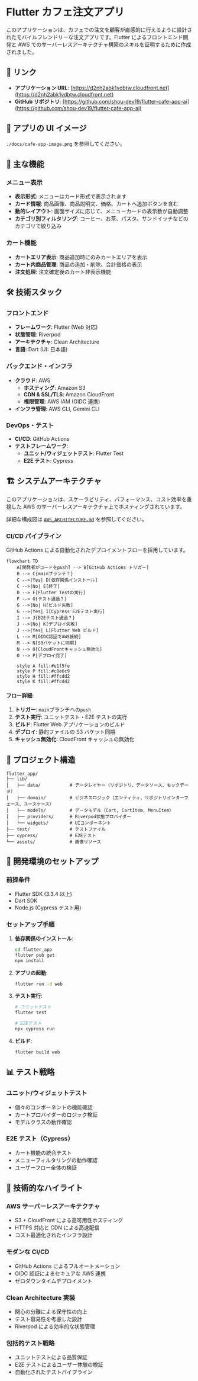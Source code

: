 # Flutter カフェ注文アプリ

このアプリケーションは、カフェでの注文を顧客が直感的に行えるように設計されたモバイルフレンドリーな注文アプリです。Flutter によるフロントエンド開発と AWS でのサーバーレスアーキテクチャ構築のスキルを証明するために作成されました。

## 🔗 リンク

- **アプリケーション URL**: [https://d2nh2abk1vdbtw.cloudfront.net](https://d2nh2abk1vdbtw.cloudfront.net)
- **GitHub リポジトリ**: [https://github.com/shou-dev19/flutter-cafe-app-ai](https://github.com/shou-dev19/flutter-cafe-app-ai)

## 📱 アプリの UI イメージ

`./docs/cafe-app-image.png` を参照してください。

## 🚀 主な機能

### メニュー表示

- **表示形式**: メニューはカード形式で表示されます
- **カード情報**: 商品画像、商品説明文、価格、カートへ追加ボタンを含む
- **動的レイアウト**: 画面サイズに応じて、メニューカードの表示数が自動調整
- **カテゴリ別フィルタリング**: コーヒー、お茶、パスタ、サンドイッチなどのカテゴリで絞り込み

### カート機能

- **カートエリア表示**: 商品追加時にのみカートエリアを表示
- **カート内商品管理**: 商品の追加・削除、合計価格の表示
- **注文処理**: 注文確定後のカート非表示機能

## 🛠 技術スタック

### フロントエンド

- **フレームワーク**: Flutter (Web 対応)
- **状態管理**: Riverpod
- **アーキテクチャ**: Clean Architecture
- **言語**: Dart (UI: 日本語)

### バックエンド・インフラ

- **クラウド**: AWS
  - **ホスティング**: Amazon S3
  - **CDN & SSL/TLS**: Amazon CloudFront
  - **権限管理**: AWS IAM (OIDC 連携)
- **インフラ管理**: AWS CLI, Gemini CLI

### DevOps・テスト

- **CI/CD**: GitHub Actions
- **テストフレームワーク**:
  - **ユニット/ウィジェットテスト**: Flutter Test
  - **E2E テスト**: Cypress

## 🏗 システムアーキテクチャ

このアプリケーションは、スケーラビリティ、パフォーマンス、コスト効率を重視した AWS のサーバーレスアーキテクチャ上でホスティングされています。

詳細な構成図は [`AWS_ARCHITECTURE.md`](./docs/AWS_ARCHITECTURE.md) を参照してください。

### CI/CD パイプライン

GitHub Actions による自動化されたデプロイメントフローを採用しています。

```mermaid
flowchart TD
    A[開発者がコードをpush] --> B[GitHub Actions トリガー]
    B --> C{mainブランチ？}
    C -->|Yes| D[依存関係インストール]
    C -->|No| E[終了]
    D --> F[Flutter Testの実行]
    F --> G{テスト通過？}
    G -->|No| H[ビルド失敗]
    G -->|Yes| I[Cypress E2Eテスト実行]
    I --> J{E2Eテスト通過？}
    J -->|No| K[デプロイ失敗]
    J -->|Yes| L[Flutter Web ビルド]
    L --> M[OIDC認証でAWS接続]
    M --> N[S3バケットに同期]
    N --> O[CloudFrontキャッシュ無効化]
    O --> P[デプロイ完了]

    style A fill:#e1f5fe
    style P fill:#c8e6c9
    style H fill:#ffcdd2
    style K fill:#ffcdd2
```

#### フロー詳細:

1. **トリガー**: `main`ブランチへの`push`
2. **テスト実行**: ユニットテスト・E2E テストの実行
3. **ビルド**: Flutter Web アプリケーションのビルド
4. **デプロイ**: 静的ファイルの S3 バケット同期
5. **キャッシュ無効化**: CloudFront キャッシュの無効化

## 📁 プロジェクト構造

```
flutter_app/
├── lib/
│   ├── data/           # データレイヤー（リポジトリ、データソース、モックデータ）
│   ├── domain/         # ビジネスロジック（エンティティ、リポジトリインターフェース、ユースケース）
│   ├── models/         # データモデル（Cart, CartItem, MenuItem）
│   ├── providers/      # Riverpod状態プロバイダー
│   └── widgets/        # UIコンポーネント
├── test/               # テストファイル
├── cypress/            # E2Eテスト
└── assets/             # 画像リソース
```

## 🚀 開発環境のセットアップ

### 前提条件

- Flutter SDK (3.3.4 以上)
- Dart SDK
- Node.js (Cypress テスト用)

### セットアップ手順

1. **依存関係のインストール**:

   ```bash
   cd flutter_app
   flutter pub get
   npm install
   ```

2. **アプリの起動**:

   ```bash
   flutter run -d web
   ```

3. **テスト実行**:

   ```bash
   # ユニットテスト
   flutter test

   # E2Eテスト
   npx cypress run
   ```

4. **ビルド**:
   ```bash
   flutter build web
   ```

## 📊 テスト戦略

### ユニット/ウィジェットテスト

- 個々のコンポーネントの機能確認
- カートプロバイダーのロジック検証
- モデルクラスの動作確認

### E2E テスト（Cypress）

- カート機能の統合テスト
- メニューフィルタリングの動作確認
- ユーザーフロー全体の検証

## 🎯 技術的なハイライト

### AWS サーバーレスアーキテクチャ

- S3 + CloudFront による高可用性ホスティング
- HTTPS 対応と CDN による高速配信
- コスト最適化されたインフラ設計

### モダンな CI/CD

- GitHub Actions によるフルオートメーション
- OIDC 認証によるセキュアな AWS 連携
- ゼロダウンタイムデプロイメント

### Clean Architecture 実装

- 関心の分離による保守性の向上
- テスト容易性を考慮した設計
- Riverpod による効率的な状態管理

### 包括的テスト戦略

- ユニットテストによる品質保証
- E2E テストによるユーザー体験の検証
- 自動化されたテストパイプライン
